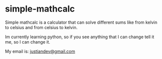 # simple-mathcalc
Simple mathcalc is a calculator that can solve different sums like from kelvin to celsius and from celsius to kelvin.

Im currently learning python, so if you see anything that I can change tell it me, so I can change it.

My email is: justiandev@gmail.com
